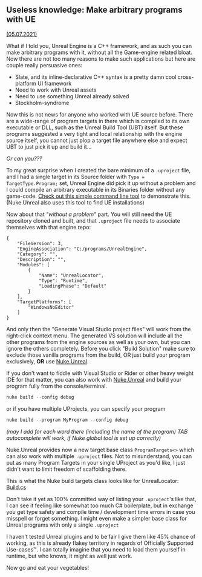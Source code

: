 ## Useless knowledge: Make arbitrary programs with UE

[(05.07.2021)](/c/log/unreal-program)

What if I told you, Unreal Engine is a C++ framework, and as such you can make arbitrary programs with it, without all the Game-engine related bloat. Now there are not too many reasons to make such applications but here are couple really persuasive ones:

* Slate, and its inline-declarative C++ syntax is a pretty damn cool cross-platform UI framework
* Need to work with Unreal assets
* Need to use something Unreal already solved
* Stockholm-syndrome

Now this is not news for anyone who worked with UE source before. There are a wide-range of program targets in there which is compiled to its own executable or DLL, such as the Unreal Build Tool (UBT) itself. But these programs suggested a very tight and local relationship with the engine source itself, you cannot just plop a target file anywhere else and expect UBT to just pick it up and build it...

*Or can you???*

To my great surprise when I created the bare minimum of a `.uproject` file, and I had a single target in its Source folder with `Type = TargetType.Program;` set, Unreal Engine did pick it up without a problem and I could compile an arbitrary executable in its Binaries folder without any game-code. [Check out this simple command line tool](https://github.com/microdee/UnrealLocator) to demonstrate this. (Nuke.Unreal also uses this tool to find UE installations)

Now about that *"without a problem"* part. You will still need the UE repository cloned and built, and that `.uproject` file needs to associate themselves with that engine repo:

```  
{
    "FileVersion": 3,
    "EngineAssociation": "C:/programs/UnrealEngine",
    "Category": "",
    "Description": "",
    "Modules": [
        {
            "Name": "UnrealLocator",
            "Type": "Runtime",
            "LoadingPhase": "Default"
        }
    ],
    "TargetPlatforms": [
        "WindowsNoEditor"
    ]
}
```

And only then the "Generate Visual Studio project files" will work from the right-click context menu. The generated VS solution will include all the other programs from the engine sources as well as your own, but you can ignore the others completely. Before you click "Build Solution" make sure to exclude those vanilla programs from the build, OR just build your program exclusively, **OR** use [Nuke.Unreal](/c/log/nuke-unreal).

If you don't want to fiddle with Visual Studio or Rider or other heavy weight IDE for that matter, you can also work with [Nuke.Unreal](/c/log/nuke-unreal) and build your program fully from the console/terminal.

```Powershell
nuke build --config debug
```

or if you have multiple UProjects, you can specify your program

```Powershell
nuke build --program MyProgram --config debug
```

*(may I add for each word there (including the name of the program) TAB autocomplete will work, if Nuke global tool is set up correctly)*

Nuke.Unreal provides now a new target base class `ProgramTargets<>` which can also work with multiple `.uproject` files. Not to misunderstand, you can put as many Program Targets in your single UProject as you'd like, I just didn't want to limit freedom of scaffolding there.

This is what the Nuke build targets class looks like for UnrealLocator: [Build.cs](https://github.com/microdee/UnrealLocator/blob/main/Nuke.Targets/Build.cs)

Don't take it yet as 100% committed way of listing your `.uproject`'s like that, I can see it feeling like somewhat too much C# boilerplate, but in exchange you get type safety and compile time / development time errors in case you misspell or forget something. I might even make a simpler base class for Unreal programs with only a single `.uproject`

I haven't tested Unreal plugins and to be fair I give them like 45% chance of working, as this is already flakey territory in regards of Officially Supported Use-cases™. I can totally imagine that you need to load them yourself in runtime, but who knows, it might as well just work.

Now go and eat your vegetables!